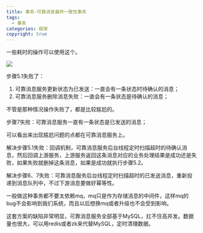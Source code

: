 ```yaml
---
title: 事务-可靠消息最终一致性事务
tags:
  - 事务
categories: 框架
copyright: true
---
```


一些耗时的操作可以使用这个。

![](../images/可靠消息最终一致性流程.png)

步骤5.1失败了：

1.  可靠消息服务更新状态为已发送：一直会有一条状态时待确认的消息；
2.  可靠消息服务删除消息失败：一直会有一条状态是待确认的消息；

不管是那种情况操作失败了，都是比较尴尬的。

步骤7失败：可靠消息服务一直有一条状态是已发送的消息；

可以看出来出现尴尬问题的点都在可靠消息服务上。

解决步骤5.1失败：回调机制，可靠消息服务后台线程定时扫描超时的待确认消息，然后回调上游服务，上游服务返回这条消息对应的业务处理结果是成功还是失败，如果失败就删掉这条消息，如果是成功就执行步骤5.2。

解决步骤6、7失败：可靠消息服务后台线程定时扫描超时的已发送消息，重新投递到消息队列中，不过下游消息要做好幂等性。

一般做这种事务都不要太依赖mq，mq只是作为存储消息的中间件，这样mq的bug不会影响到我们系统，而且以后想换mq或者升级也不会受到影响。

这套方案的缺陷非常明显，可靠消息服务全部基于MySQL，扛不住高并发。数据量也很大，可以用redis或者zk来代替MySQL，定时清理数据。